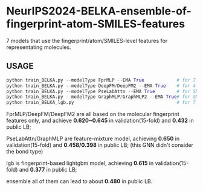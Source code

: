 # NeurIPS2024-BELKA-ensemble-of-fingerprint-atom-SMILES-features
7 models that use the fingerprint/atom/SMILES-level features for representating molecules.

## USAGE

```python
python train_BELKA.py --modelType FprMLP --EMA True            # for 7 fingerprint-based MLP model
python train_BELKA.py --modelType DeepFM/DeepFM2 --EMA True    # for 4 fingerprint-based DeepFM model
python train_BELKA.py --modelType PseLabAttn --EMA True        # for SMILES/ECFP/atom features-based RNN-Transformer model
python train_BELKA.py --modelType GraphMLP/GraphMLP2 --EMA True# for SMILES/FCFP/atom features-based GNN model
python train_BELKA_lgb.py                                      # for 7 fingerprint-based lgb model
```

FprMLP/DeepFM/DeepFM2 are all based on the molecular fingerprint features only, and achieve **0.620~0.645** in validation(15-fold) and **0.432** in public LB;

PseLabAttn/GraphMLP are feature-mixture model, achieving **0.650** in validation(15-fold) and **0.458/0.398** in public LB; (this GNN didn't consider the bond type)

lgb is fingerprint-based lightgbm model, achieving **0.615** in validation(15-fold) and **0.377** in public LB;

ensemble all of them can lead to about **0.480** in public LB. 
